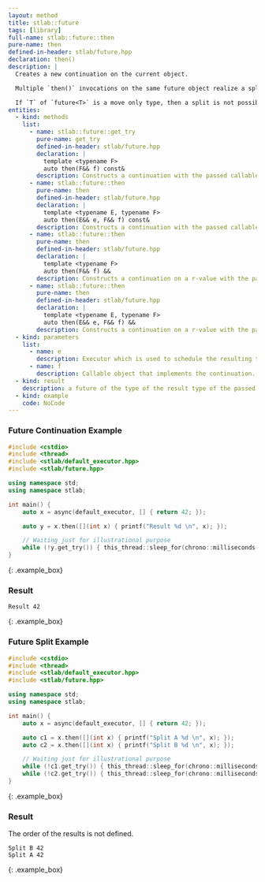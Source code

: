 ```yaml
---
layout: method
title: stlab::future
tags: [library]
full-name: stlab::future::then
pure-name: then
defined-in-header: stlab/future.hpp 
declaration: then()
description: |
  Creates a new continuation on the current object. 

  Multiple `then()` invocations on the same future object realize a split. The result of this will be copied into all continuations. 

  If `T` of `future<T>` is a move only type, then a split is not possible of course.
entities:
  - kind: methods
    list:
      - name: stlab::future::get_try
        pure-name: get_try
        defined-in-header: stlab/future.hpp 
        declaration: |
          template <typename F> 
          auto then(F&& f) const&
        description: Constructs a continuation with the passed callable object using the same executor as this.
      - name: stlab::future::then
        pure-name: then
        defined-in-header: stlab/future.hpp 
        declaration: |
          template <typename E, typename F> 
          auto then(E&& e, F&& f) const&
        description: Constructs a continuation with the passed callable object using the provided executor.
      - name: stlab::future::then
        pure-name: then
        defined-in-header: stlab/future.hpp 
        declaration: |
          template <typename F>
          auto then(F&& f) &&
        description: Constructs a continuation on a r-value with the passed callable object using the same executor as this.
      - name: stlab::future::then
        pure-name: then
        defined-in-header: stlab/future.hpp 
        declaration: |
          template <typename E, typename F>
          auto then(E&& e, F&& f) &&
        description: Constructs a continuation on a r-value with the passed callable object using the provided executor.
  - kind: parameters
    list:
      - name: e
        description: Executor which is used to schedule the resulting task
      - name: f
        description: Callable object that implements the continuation. `T` of this must be convertible to the parameter of `f`.
  - kind: result
    description: a future of the type of the result type of the passed function object.
  - kind: example
    code: NoCode
---
```


### Future Continuation Example ###

~~~ c++
#include <cstdio>
#include <thread>
#include <stlab/default_executor.hpp>
#include <stlab/future.hpp>

using namespace std;
using namespace stlab;

int main() {
    auto x = async(default_executor, [] { return 42; });

    auto y = x.then([](int x) { printf("Result %d \n", x); });

    // Waiting just for illustrational purpose
    while (!y.get_try()) { this_thread::sleep_for(chrono::milliseconds(1)); }
}
~~~
{: .example_box}

### Result ###

~~~
Result 42
~~~
{: .example_box}

### Future Split Example ###

~~~ c++
#include <cstdio>
#include <thread>
#include <stlab/default_executor.hpp>
#include <stlab/future.hpp>

using namespace std;
using namespace stlab;

int main() {
    auto x = async(default_executor, [] { return 42; });

    auto c1 = x.then([](int x) { printf("Split A %d \n", x); });
    auto c2 = x.then([](int x) { printf("Split B %d \n", x); });

    // Waiting just for illustrational purpose
    while (!c1.get_try()) { this_thread::sleep_for(chrono::milliseconds(1)); }
    while (!c2.get_try()) { this_thread::sleep_for(chrono::milliseconds(1)); }
}
~~~
{: .example_box}

### Result ###

The order of the results is not defined.

~~~
Split B 42
Split A 42
~~~
{: .example_box}
